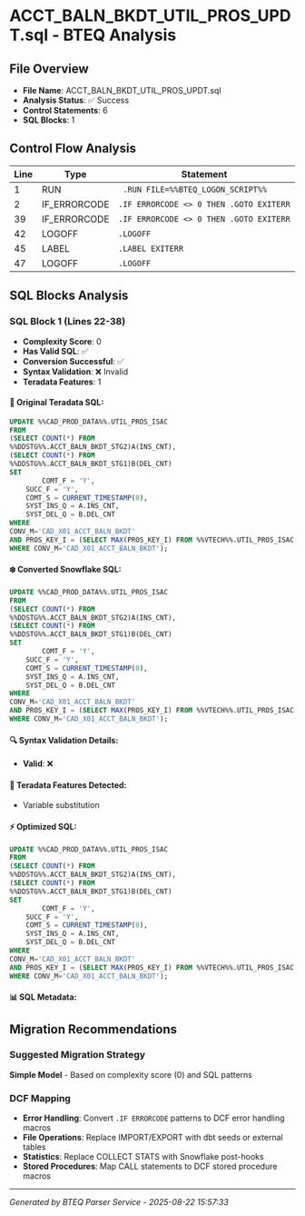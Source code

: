 # ACCT_BALN_BKDT_UTIL_PROS_UPDT.sql - BTEQ Analysis

## File Overview
- **File Name**: ACCT_BALN_BKDT_UTIL_PROS_UPDT.sql
- **Analysis Status**: ✅ Success
- **Control Statements**: 6
- **SQL Blocks**: 1

## Control Flow Analysis

| Line | Type | Statement |
|------|------|-----------|
| 1 | RUN | ` .RUN FILE=%%BTEQ_LOGON_SCRIPT%%` |
| 2 | IF_ERRORCODE | `.IF ERRORCODE <> 0 THEN .GOTO EXITERR` |
| 39 | IF_ERRORCODE | `.IF ERRORCODE <> 0 THEN .GOTO EXITERR` |
| 42 | LOGOFF | `.LOGOFF` |
| 45 | LABEL | `.LABEL EXITERR` |
| 47 | LOGOFF | `.LOGOFF` |

## SQL Blocks Analysis

### SQL Block 1 (Lines 22-38)
- **Complexity Score**: 0
- **Has Valid SQL**: ✅
- **Conversion Successful**: ✅
- **Syntax Validation**: ❌ Invalid
- **Teradata Features**: 1

#### 📝 Original Teradata SQL:
```sql
UPDATE %%CAD_PROD_DATA%%.UTIL_PROS_ISAC
FROM
(SELECT COUNT(*) FROM 
%%DDSTG%%.ACCT_BALN_BKDT_STG2)A(INS_CNT),
(SELECT COUNT(*) FROM 
%%DDSTG%%.ACCT_BALN_BKDT_STG1)B(DEL_CNT)
SET  
        COMT_F = 'Y',
	SUCC_F = 'Y',
	COMT_S = CURRENT_TIMESTAMP(0),
	SYST_INS_Q = A.INS_CNT,
	SYST_DEL_Q = B.DEL_CNT
WHERE 
CONV_M='CAD_X01_ACCT_BALN_BKDT'
AND PROS_KEY_I = (SELECT MAX(PROS_KEY_I) FROM %%VTECH%%.UTIL_PROS_ISAC 
WHERE CONV_M='CAD_X01_ACCT_BALN_BKDT');
```

#### ❄️ Converted Snowflake SQL:
```sql
UPDATE %%CAD_PROD_DATA%%.UTIL_PROS_ISAC
FROM
(SELECT COUNT(*) FROM 
%%DDSTG%%.ACCT_BALN_BKDT_STG2)A(INS_CNT),
(SELECT COUNT(*) FROM 
%%DDSTG%%.ACCT_BALN_BKDT_STG1)B(DEL_CNT)
SET  
        COMT_F = 'Y',
	SUCC_F = 'Y',
	COMT_S = CURRENT_TIMESTAMP(0),
	SYST_INS_Q = A.INS_CNT,
	SYST_DEL_Q = B.DEL_CNT
WHERE 
CONV_M='CAD_X01_ACCT_BALN_BKDT'
AND PROS_KEY_I = (SELECT MAX(PROS_KEY_I) FROM %%VTECH%%.UTIL_PROS_ISAC 
WHERE CONV_M='CAD_X01_ACCT_BALN_BKDT');
```

#### 🔍 Syntax Validation Details:
- **Valid**: ❌

#### 🎯 Teradata Features Detected:
- Variable substitution

#### ⚡ Optimized SQL:
```sql
UPDATE %%CAD_PROD_DATA%%.UTIL_PROS_ISAC
FROM
(SELECT COUNT(*) FROM 
%%DDSTG%%.ACCT_BALN_BKDT_STG2)A(INS_CNT),
(SELECT COUNT(*) FROM 
%%DDSTG%%.ACCT_BALN_BKDT_STG1)B(DEL_CNT)
SET  
        COMT_F = 'Y',
	SUCC_F = 'Y',
	COMT_S = CURRENT_TIMESTAMP(0),
	SYST_INS_Q = A.INS_CNT,
	SYST_DEL_Q = B.DEL_CNT
WHERE 
CONV_M='CAD_X01_ACCT_BALN_BKDT'
AND PROS_KEY_I = (SELECT MAX(PROS_KEY_I) FROM %%VTECH%%.UTIL_PROS_ISAC 
WHERE CONV_M='CAD_X01_ACCT_BALN_BKDT');
```

#### 📊 SQL Metadata:

## Migration Recommendations

### Suggested Migration Strategy
**Simple Model** - Based on complexity score (0) and SQL patterns

### DCF Mapping
- **Error Handling**: Convert `.IF ERRORCODE` patterns to DCF error handling macros
- **File Operations**: Replace IMPORT/EXPORT with dbt seeds or external tables
- **Statistics**: Replace COLLECT STATS with Snowflake post-hooks
- **Stored Procedures**: Map CALL statements to DCF stored procedure macros

---

*Generated by BTEQ Parser Service - 2025-08-22 15:57:33*
